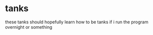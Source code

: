 # tanks

these tanks should hopefully learn how to be tanks if i run the program overnight or something
